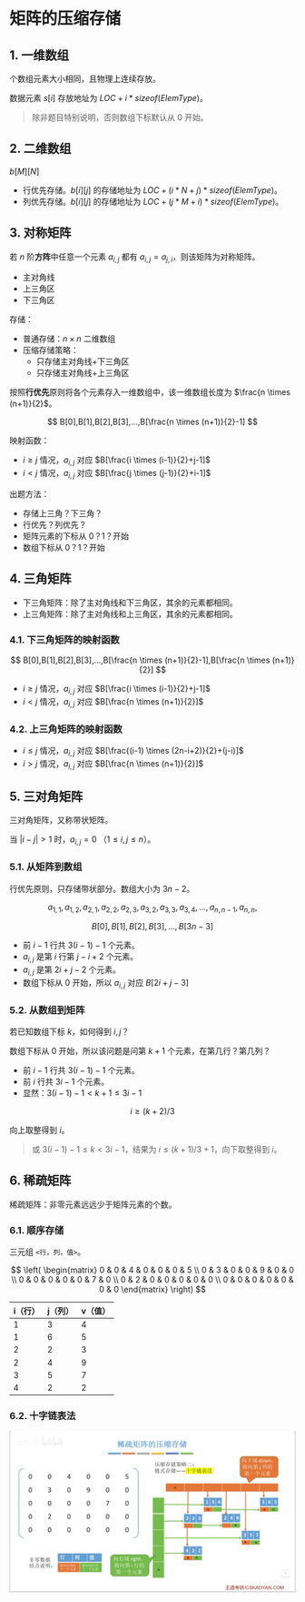 # 矩阵的压缩存储

## 1. 一维数组

个数组元素大小相同，且物理上连续存放。

数据元素 $s[i]$ 存放地址为 $LOC+i*sizeof(ElemType)$。

> 除非题目特别说明，否则数组下标默认从 0 开始。

## 2. 二维数组

$b[M][N]$

- 行优先存储。$b[i][j]$ 的存储地址为 $LOC+(i*N+j)*sizeof(ElemType)$。
- 列优先存储。$b[i][j]$ 的存储地址为 $LOC+(j*M+i)*sizeof(ElemType)$。

## 3. 对称矩阵

若 $n$ 阶**方阵**中任意一个元素 $a_{i,j}$ 都有 $a_{i,j}=a_{j,i}$，则该矩阵为对称矩阵。

- 主对角线
- 上三角区
- 下三角区

存储：

- 普通存储：$n \times n$ 二维数组
- 压缩存储策略：
  - 只存储主对角线+下三角区
  - 只存储主对角线+上三角区

按照**行优先**原则将各个元素存入一维数组中，该一维数组长度为 $\frac{n \times (n+1)}{2}$。

$$
B[0],B[1],B[2],B[3],...,B[\frac{n \times (n+1)}{2}-1]
$$

映射函数：

- $i \geq j$ 情况，$a_{i,j}$ 对应 $B[\frac{i \times (i-1)}{2}+j-1]$
- $i \lt j$ 情况，$a_{i,j}$ 对应 $B[\frac{j \times (j-1)}{2}+i-1]$

出题方法：

- 存储上三角？下三角？
- 行优先？列优先？
- 矩阵元素的下标从 0？1？开始
- 数组下标从 0？1？开始

## 4. 三角矩阵

- 下三角矩阵：除了主对角线和下三角区，其余的元素都相同。
- 上三角矩阵：除了主对角线和上三角区，其余的元素都相同。

### 4.1. 下三角矩阵的映射函数

$$
B[0],B[1],B[2],B[3],...,B[\frac{n \times (n+1)}{2}-1],B[\frac{n \times (n+1)}{2}]
$$

- $i \geq j$ 情况，$a_{i,j}$ 对应 $B[\frac{i \times (i-1)}{2}+j-1]$
- $i \lt j$ 情况，$a_{i,j}$ 对应 $B[\frac{n \times (n+1)}{2}]$

### 4.2. 上三角矩阵的映射函数

- $i \leq j$ 情况，$a_{i,j}$ 对应 $B[\frac{(i-1) \times (2n-i+2)}{2}+(j-i)]$
- $i \gt j$ 情况，$a_{i,j}$ 对应 $B[\frac{n \times (n+1)}{2}]$

## 5. 三对角矩阵

三对角矩阵，又称带状矩阵。

当 $|i-j|>1$ 时，$a_{i,j}=0$ （$1 \leq i, j \leq n$）。

### 5.1. 从矩阵到数组

行优先原则，只存储带状部分。数组大小为 $3n-2$。

$$
a_{1,1},a_{1,2},
a_{2,1},a_{2,2},a_{2,3},
a_{3,2},a_{3,3},a_{3,4},
...,
a_{n,n-1},a_{n,n},
$$

$$
B[0],B[1],B[2],B[3],...,B[3n-3]
$$

- 前 $i-1$ 行共 $3(i-1)-1$ 个元素。
- $a_{i,j}$ 是第 $i$ 行第 $j-i+2$ 个元素。
- $a_{i,j}$ 是第 $2i+j-2$ 个元素。
- 数组下标从 $0$ 开始，所以 $a_{i,j}$ 对应 $B[2i+j-3]$

### 5.2. 从数组到矩阵

若已知数组下标 $k$，如何得到 $i,j$？

数组下标从 $0$ 开始，所以该问题是问第 $k+1$ 个元素，在第几行？第几列？

- 前 $i-1$ 行共 $3(i-1)-1$ 个元素。
- 前 $i$ 行共 $3i-1$ 个元素。
- 显然：$3(i-1)-1 \lt k+1 \leq 3i-1$

$$
i \geq (k+2)/3
$$

向上取整得到 $i$。

> 或 $3(i-1)-1 \leq k \lt 3i-1$，结果为 $i \leq (k+1)/3+1$，向下取整得到 $i$。

## 6. 稀疏矩阵

稀疏矩阵：非零元素远远少于矩阵元素的个数。

### 6.1. 顺序存储

三元组 `<行，列，值>`。

$$
\left(
\begin{matrix}
0 & 0 & 4 & 0 & 0 & 0 & 5 \\
0 & 3 & 0 & 0 & 9 & 0 & 0 \\
0 & 0 & 0 & 0 & 0 & 7 & 0 \\
0 & 2 & 0 & 0 & 0 & 0 & 0 \\
0 & 0 & 0 & 0 & 0 & 0 & 0
\end{matrix}
\right)
$$

| i（行） | j（列） | v（值） |
| ------- | ------- | ------- |
| 1       | 3       | 4       |
| 1       | 6       | 5       |
| 2       | 2       | 3       |
| 2       | 4       | 9       |
| 3       | 5       | 7       |
| 4       | 2       | 2       |

### 6.2. 十字链表法

![十字链表法](cross-link.png)
